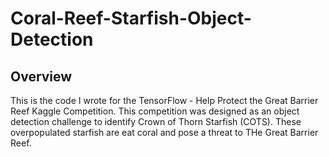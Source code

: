 # Coral-Reef-Starfish-Object-Detection

## Overview
This is the code I wrote for the TensorFlow - Help Protect the Great Barrier Reef Kaggle Competition. This competition was designed as an object detection challenge to identify Crown of Thorn Starfish (COTS). These overpopulated starfish are eat coral and pose a threat to THe Great Barrier Reef.
